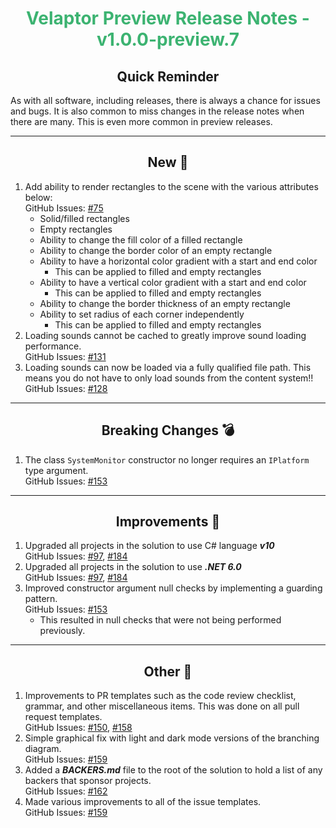 <h1 align="center" style='color:mediumseagreen;font-weight:bold'>Velaptor Preview Release Notes - v1.0.0-preview.7</h1>

<h2 align="center" style='font-weight:bold'>Quick Reminder</h2>

As with all software, including releases, there is always a chance for issues and bugs.  It is also common to miss changes in the release notes when there are many.  This is even more common in preview releases.

---

<h2 style="font-weight:bold" align="center">New 🎉</h2>

1. Add ability to render rectangles to the scene with the various attributes below:  
   GitHub Issues: [#75](https://github.com/KinsonDigital/Velaptor/issues/75)
   - Solid/filled rectangles
   - Empty rectangles
   - Ability to change the fill color of a filled rectangle
   - Ability to change the border color of an empty rectangle
   - Ability to have a horizontal color gradient with a start and end color
     - This can be applied to filled and empty rectangles
   - Ability to have a vertical color gradient with a start and end color
     - This can be applied to filled and empty rectangles
   - Ability to change the border thickness of an empty rectangle
   - Ability to set radius of each corner independently
     - This can be applied to filled and empty rectangles
2. Loading sounds cannot be cached to greatly improve sound loading performance.  
   GitHub Issues: [#131](https://github.com/KinsonDigital/Velaptor/issues/131)
3. Loading sounds can now be loaded via a fully qualified file path.  This means you do not have to only load sounds from the content system!!  
   GitHub Issues: [#128](https://github.com/KinsonDigital/Velaptor/issues/128)

---

<h2 style="font-weight:bold" align="center">Breaking Changes 💣</h2>

1. The class `SystemMonitor` constructor no longer requires an `IPlatform` type argument.  
   GitHub Issues: [#153](https://github.com/KinsonDigital/Velaptor/issues/153)

---

<h2 style="font-weight:bold" align="center">Improvements 🌟</h2>

1. Upgraded all projects in the solution to use C# language **_v10_**  
   GitHub Issues: [#97](https://github.com/KinsonDigital/Velaptor/issues/97), [#184](https://github.com/KinsonDigital/Velaptor/issues/184)
2. Upgraded all projects in the solution to use **_.NET 6.0_**  
   GitHub Issues: [#97](https://github.com/KinsonDigital/Velaptor/issues/97), [#184](https://github.com/KinsonDigital/Velaptor/issues/184)
1. Improved constructor argument null checks by implementing a guarding pattern.  
   GitHub Issues: [#153](https://github.com/KinsonDigital/Velaptor/issues/153)
   - This resulted in null checks that were not being performed previously.

---

<h2 style="font-weight:bold" align="center">Other 👏</h2>

1. Improvements to PR templates such as the code review checklist, grammar, and other miscellaneous items.  This was done on all pull request templates.  
   GitHub Issues: [#150](https://github.com/KinsonDigital/Velaptor/issues/150), [#158](https://github.com/KinsonDigital/Velaptor/issues/158)
2. Simple graphical fix with light and dark mode versions of the branching diagram.  
   GitHub Issues: [#159](https://github.com/KinsonDigital/Velaptor/issues/159)
3. Added a **_BACKERS.md_** file to the root of the solution to hold a list of any backers that sponsor projects.  
   GitHub Issues: [#162](https://github.com/KinsonDigital/Velaptor/issues/162)
4. Made various improvements to all of the issue templates.  
   GitHub Issues: [#159](https://github.com/KinsonDigital/Velaptor/issues/159)
